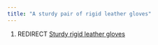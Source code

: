 ```yaml
---
title: "A sturdy pair of rigid leather gloves"
---
```


1.  REDIRECT [Sturdy rigid leather
    gloves](Sturdy_rigid_leather_gloves "wikilink")